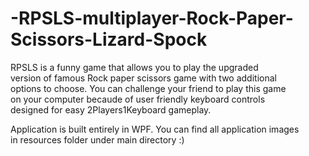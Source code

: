 # -RPSLS-multiplayer-Rock-Paper-Scissors-Lizard-Spock
RPSLS is a funny game that allows you to play the upgraded  
version of famous Rock paper scissors game with two additional  
options to choose. You can challenge your friend to play this 
game  
on your computer becaude of user friendly keyboard controls  
designed for easy 2Players1Keyboard gameplay.
  
Application is built entirely in WPF. You can find all application images  
in resources folder under main directory :) 

